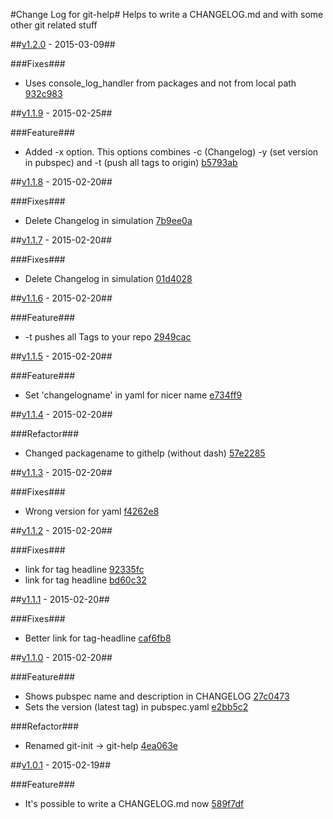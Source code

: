 #Change Log for git-help#
Helps to write a CHANGELOG.md and with some other git related stuff

##[v1.2.0](http://github.com/mikemitterer/dart-git-help/compare/v1.1.9...v1.2.0) - 2015-03-09##

###Fixes###
* Uses console_log_handler from packages and not from local path [932c983](http://github.com/mikemitterer/dart-git-help/commit/932c983bbee988f95fccb23ac146b450b865edfa)

##[v1.1.9](http://github.com/mikemitterer/dart-git-help/compare/v1.1.8...v1.1.9) - 2015-02-25##

###Feature###
* Added -x option. This options combines -c (Changelog) -y (set version in pubspec) and -t (push all tags to origin) [b5793ab](http://github.com/mikemitterer/dart-git-help/commit/b5793ab1763330cf514f89990a539e0b4a0340d5)

##[v1.1.8](http://github.com/mikemitterer/dart-git-help/compare/v1.1.7...v1.1.8) - 2015-02-20##

###Fixes###
* Delete Changelog in simulation [7b9ee0a](http://github.com/mikemitterer/dart-git-help/commit/7b9ee0a35f47d14feffd21629597a0b7f5f6f7b0)

##[v1.1.7](http://github.com/mikemitterer/dart-git-help/compare/v1.1.6...v1.1.7) - 2015-02-20##

###Fixes###
* Delete Changelog in simulation [01d4028](http://github.com/mikemitterer/dart-git-help/commit/01d40282b9829aaca7ef2a295c5bfdd8e2b1961b)

##[v1.1.6](http://github.com/mikemitterer/dart-git-help/compare/v1.1.5...v1.1.6) - 2015-02-20##

###Feature###
* -t pushes all Tags to your repo [2949cac](http://github.com/mikemitterer/dart-git-help/commit/2949cacb8181a34a5a39d803a54a3f85544dbca2)

##[v1.1.5](http://github.com/mikemitterer/dart-git-help/compare/v1.1.4...v1.1.5) - 2015-02-20##

###Feature###
* Set 'changelogname' in yaml for nicer name [e734ff9](http://github.com/mikemitterer/dart-git-help/commit/e734ff9c553e6989ecd084591dcaee1f8d4698f1)

##[v1.1.4](http://github.com/mikemitterer/dart-git-help/compare/v1.1.3...v1.1.4) - 2015-02-20##

###Refactor###
* Changed packagename to githelp (without dash) [57e2285](http://github.com/mikemitterer/dart-git-help/commit/57e22850062bc4f52114500c55ac2905585310cd)

##[v1.1.3](http://github.com/mikemitterer/dart-git-help/compare/v1.1.2...v1.1.3) - 2015-02-20##

###Fixes###
* Wrong version for yaml [f4262e8](http://github.com/mikemitterer/dart-git-help/commit/f4262e84f7b793556d379590cd462d76a11a765e)

##[v1.1.2](http://github.com/mikemitterer/dart-git-help/compare/v1.1.1...v1.1.2) - 2015-02-20##

###Fixes###
* link for tag headline [92335fc](http://github.com/mikemitterer/dart-git-help/commit/92335fc12509a09301a765853532334ce327a475)
* link for tag headline [bd60c32](http://github.com/mikemitterer/dart-git-help/commit/bd60c326f329d2fbea4e337cba9953a3feb7bca0)

##[v1.1.1](http://github.com/mikemitterer/dart-git-help/compare/v1.1.0...v1.1.1) - 2015-02-20##

###Fixes###
* Better link for tag-headline [caf6fb8](http://github.com/mikemitterer/dart-git-help/commit/caf6fb8ccaf2e2c3cffc365177022a3e3449ffee)

##[v1.1.0](http://github.com/mikemitterer/dart-git-help/compare/v1.0.1...v1.1.0) - 2015-02-20##

###Feature###
* Shows pubspec name and description in CHANGELOG [27c0473](http://github.com/mikemitterer/dart-git-help/commit/27c047343bc75152d684e9d83e25dc74ae055856)
* Sets the version (latest tag) in pubspec.yaml [e2bb5c2](http://github.com/mikemitterer/dart-git-help/commit/e2bb5c25c53699523e000812ee2336eeff5c8490)

###Refactor###
* Renamed git-init -> git-help [4ea063e](http://github.com/mikemitterer/dart-git-help/commit/4ea063ea9d4abd349bcd2f02a52bd7e9db45fa32)

##[v1.0.1](http://github.com/mikemitterer/dart-git-help/compare/v1.0...v1.0.1) - 2015-02-19##

###Feature###
* It's possible to write a CHANGELOG.md now [589f7df](http://github.com/mikemitterer/dart-git-help/commit/589f7df523f681df166de7526db407add803db87)
